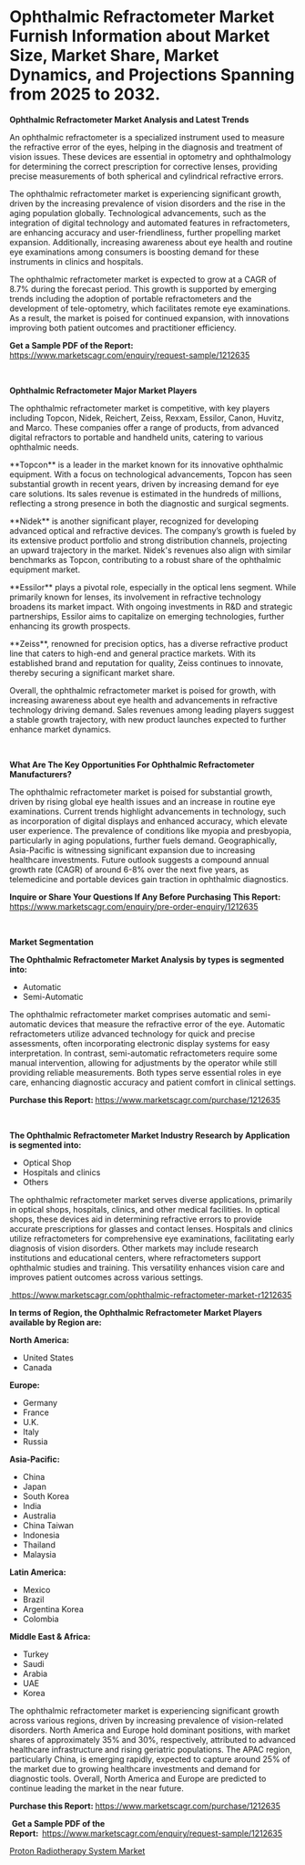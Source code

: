 <p><h1>Ophthalmic Refractometer Market Furnish Information about Market Size, Market Share, Market Dynamics, and Projections Spanning from 2025 to 2032.</h1></p><p><strong>Ophthalmic Refractometer Market Analysis and Latest Trends</strong></p>
<p><p>An ophthalmic refractometer is a specialized instrument used to measure the refractive error of the eyes, helping in the diagnosis and treatment of vision issues. These devices are essential in optometry and ophthalmology for determining the correct prescription for corrective lenses, providing precise measurements of both spherical and cylindrical refractive errors.</p><p>The ophthalmic refractometer market is experiencing significant growth, driven by the increasing prevalence of vision disorders and the rise in the aging population globally. Technological advancements, such as the integration of digital technology and automated features in refractometers, are enhancing accuracy and user-friendliness, further propelling market expansion. Additionally, increasing awareness about eye health and routine eye examinations among consumers is boosting demand for these instruments in clinics and hospitals.</p><p>The ophthalmic refractometer market is expected to grow at a CAGR of 8.7% during the forecast period. This growth is supported by emerging trends including the adoption of portable refractometers and the development of tele-optometry, which facilitates remote eye examinations. As a result, the market is poised for continued expansion, with innovations improving both patient outcomes and practitioner efficiency.</p></p>
<p><strong>Get a Sample PDF of the Report:&nbsp;</strong> <a href="https://www.marketscagr.com/enquiry/request-sample/1212635?utm_campaign=2782&utm_medium=2&utm_source=Github&utm_content=ia&utm_term=24032025&utm_id=ophthalmic-refractometer">https://www.marketscagr.com/enquiry/request-sample/1212635</a></p>
<p>&nbsp;</p>
<p><strong>Ophthalmic Refractometer Major Market Players</strong></p>
<p><p>The ophthalmic refractometer market is competitive, with key players including Topcon, Nidek, Reichert, Zeiss, Rexxam, Essilor, Canon, Huvitz, and Marco. These companies offer a range of products, from advanced digital refractors to portable and handheld units, catering to various ophthalmic needs.</p><p>**Topcon** is a leader in the market known for its innovative ophthalmic equipment. With a focus on technological advancements, Topcon has seen substantial growth in recent years, driven by increasing demand for eye care solutions. Its sales revenue is estimated in the hundreds of millions, reflecting a strong presence in both the diagnostic and surgical segments.</p><p>**Nidek** is another significant player, recognized for developing advanced optical and refractive devices. The company’s growth is fueled by its extensive product portfolio and strong distribution channels, projecting an upward trajectory in the market. Nidek's revenues also align with similar benchmarks as Topcon, contributing to a robust share of the ophthalmic equipment market.</p><p>**Essilor** plays a pivotal role, especially in the optical lens segment. While primarily known for lenses, its involvement in refractive technology broadens its market impact. With ongoing investments in R&D and strategic partnerships, Essilor aims to capitalize on emerging technologies, further enhancing its growth prospects.</p><p>**Zeiss**, renowned for precision optics, has a diverse refractive product line that caters to high-end and general practice markets. With its established brand and reputation for quality, Zeiss continues to innovate, thereby securing a significant market share.</p><p>Overall, the ophthalmic refractometer market is poised for growth, with increasing awareness about eye health and advancements in refractive technology driving demand. Sales revenues among leading players suggest a stable growth trajectory, with new product launches expected to further enhance market dynamics.</p></p>
<p>&nbsp;</p>
<p><strong>What Are The Key Opportunities For Ophthalmic Refractometer Manufacturers?</strong></p>
<p><p>The ophthalmic refractometer market is poised for substantial growth, driven by rising global eye health issues and an increase in routine eye examinations. Current trends highlight advancements in technology, such as incorporation of digital displays and enhanced accuracy, which elevate user experience. The prevalence of conditions like myopia and presbyopia, particularly in aging populations, further fuels demand. Geographically, Asia-Pacific is witnessing significant expansion due to increasing healthcare investments. Future outlook suggests a compound annual growth rate (CAGR) of around 6-8% over the next five years, as telemedicine and portable devices gain traction in ophthalmic diagnostics.</p></p>
<p><strong>Inquire or Share Your Questions If Any Before Purchasing This Report:</strong> <a href="https://www.marketscagr.com/enquiry/pre-order-enquiry/1212635?utm_campaign=2782&utm_medium=2&utm_source=Github&utm_content=ia&utm_term=24032025&utm_id=ophthalmic-refractometer">https://www.marketscagr.com/enquiry/pre-order-enquiry/1212635</a></p>
<p>&nbsp;</p>
<p><strong>Market Segmentation</strong></p>
<p><strong>The Ophthalmic Refractometer Market Analysis by types is segmented into:</strong></p>
<p><ul><li>Automatic</li><li>Semi-Automatic</li></ul></p>
<p><p>The ophthalmic refractometer market comprises automatic and semi-automatic devices that measure the refractive error of the eye. Automatic refractometers utilize advanced technology for quick and precise assessments, often incorporating electronic display systems for easy interpretation. In contrast, semi-automatic refractometers require some manual intervention, allowing for adjustments by the operator while still providing reliable measurements. Both types serve essential roles in eye care, enhancing diagnostic accuracy and patient comfort in clinical settings.</p></p>
<p><strong>Purchase this Report:&nbsp;</strong><a href="https://www.marketscagr.com/purchase/1212635?utm_campaign=2782&utm_medium=2&utm_source=Github&utm_content=ia&utm_term=24032025&utm_id=ophthalmic-refractometer">https://www.marketscagr.com/purchase/1212635</a></p>
<p>&nbsp;</p>
<p><strong>The Ophthalmic Refractometer Market Industry Research by Application is segmented into:</strong></p>
<p><ul><li>Optical Shop</li><li>Hospitals and clinics</li><li>Others</li></ul></p>
<p><p>The ophthalmic refractometer market serves diverse applications, primarily in optical shops, hospitals, clinics, and other medical facilities. In optical shops, these devices aid in determining refractive errors to provide accurate prescriptions for glasses and contact lenses. Hospitals and clinics utilize refractometers for comprehensive eye examinations, facilitating early diagnosis of vision disorders. Other markets may include research institutions and educational centers, where refractometers support ophthalmic studies and training. This versatility enhances vision care and improves patient outcomes across various settings.</p></p>
<p><a href="https://www.marketscagr.com/ophthalmic-refractometer-market-r1212635?utm_campaign=2782&utm_medium=2&utm_source=Github&utm_content=ia&utm_term=24032025&utm_id=ophthalmic-refractometer">&nbsp;https://www.marketscagr.com/ophthalmic-refractometer-market-r1212635</a></p>
<p><strong>In terms of Region, the Ophthalmic Refractometer Market Players available by Region are:</strong></p>
<p>
    <p> <strong> North America: </strong>
        <ul>
            <li>United States</li>
            <li>Canada</li>
        </ul>
        </p> 
    <p> <strong> Europe: </strong>
        <ul>
            <li>Germany</li>
            <li>France</li>
            <li>U.K.</li>
            <li>Italy</li>
            <li>Russia</li>
        </ul>
        </p> 
    <p> <strong> Asia-Pacific: </strong>
        <ul>
            <li>China</li>
            <li>Japan</li>
            <li>South Korea</li>
            <li>India</li>
            <li>Australia</li>
            <li>China Taiwan</li>
            <li>Indonesia</li>
            <li>Thailand</li>
            <li>Malaysia</li>
        </ul>
        </p> 
    <p> <strong> Latin America: </strong>
        <ul>
            <li>Mexico</li>
            <li>Brazil</li>
            <li>Argentina Korea</li>
            <li>Colombia</li>
        </ul>
        </p> 
    <p> <strong> Middle East & Africa: </strong>
        <ul>
            <li>Turkey</li>
            <li>Saudi</li>
            <li>Arabia</li>
            <li>UAE</li>
            <li>Korea</li>
        </ul>
    </p>
    </p>
<p><p>The ophthalmic refractometer market is experiencing significant growth across various regions, driven by increasing prevalence of vision-related disorders. North America and Europe hold dominant positions, with market shares of approximately 35% and 30%, respectively, attributed to advanced healthcare infrastructure and rising geriatric populations. The APAC region, particularly China, is emerging rapidly, expected to capture around 25% of the market due to growing healthcare investments and demand for diagnostic tools. Overall, North America and Europe are predicted to continue leading the market in the near future.</p></p>
<p><strong>Purchase this Report: </strong><a href="https://www.marketscagr.com/purchase/1212635?utm_campaign=2782&utm_medium=2&utm_source=Github&utm_content=ia&utm_term=24032025&utm_id=ophthalmic-refractometer">https://www.marketscagr.com/purchase/1212635</a></p>
<p>&nbsp;<strong>Get a Sample PDF of the Report:&nbsp;&nbsp;</strong><a href="https://www.marketscagr.com/enquiry/request-sample/1212635?utm_campaign=2782&utm_medium=2&utm_source=Github&utm_content=ia&utm_term=24032025&utm_id=ophthalmic-refractometer">https://www.marketscagr.com/enquiry/request-sample/1212635</a></p>
<p><strong></strong></p>
<p><p><a href="https://github.com/furnoirons9e/Market-Research-Report-List-1/blob/main/proton-radiotherapy-system-market.md?utm_campaign=2782&utm_medium=2&utm_source=Github&utm_content=ia&utm_term=24032025&utm_id=ophthalmic-refractometer">Proton Radiotherapy System Market</a></p></p>